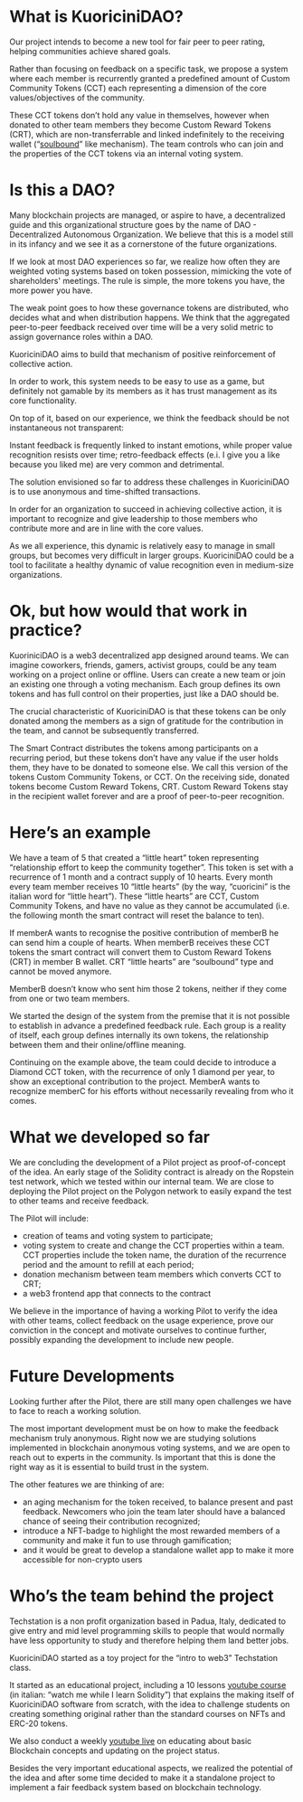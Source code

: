 # What is KuoriciniDAO?

Our project intends to become a new tool for fair peer to peer rating, helping communities achieve shared goals. 

Rather than focusing on feedback on a specific task, we propose a system where each member is recurrently granted a predefined amount of Custom Community Tokens (CCT) each representing a dimension of the core values/objectives of the community.

These CCT tokens don’t hold any value in themselves, however when donated to other team members they become Custom Reward Tokens (CRT), which are non-transferrable and linked indefinitely to the receiving wallet (“[soulbound](https://vitalik.ca/general/2022/01/26/soulbound.html)” like mechanism).
The team controls who can join and the properties of the CCT tokens via an internal voting system.

# Is this a DAO?

Many blockchain projects are managed, or aspire to have, a decentralized guide and this organizational structure goes by the name of DAO - Decentralized Autonomous Organization. We believe that this is a model still in its infancy and we see it as a cornerstone of the future organizations.

If we look at most DAO experiences so far, we realize how often they are weighted voting systems based on token possession, mimicking the vote of shareholders' meetings. The rule is simple, the more tokens you have, the more power you have.

The weak point goes to how these governance tokens are distributed, who decides what and when distribution happens. We think that the aggregated peer-to-peer feedback received over time will be a very solid metric to assign governance roles within a DAO.

KuoriciniDAO aims to build that mechanism of positive reinforcement of collective action.

In order to work, this system needs to be easy to use as a game, but definitely not gamable by its members as it has trust management as its core functionality. 

On top of it, based on our experience, we think the feedback should be not instantaneous not transparent:

Instant feedback is frequently linked to instant emotions, while proper value recognition resists over time;
retro-feedback effects (e.i. I give you a like because you liked me) are very common and detrimental. 

The solution envisioned so far to address these challenges in KuoriciniDAO is to use anonymous and time-shifted transactions.

In order for an organization to succeed in achieving collective action, it is important to recognize and give leadership to those members who contribute more and are in line with the core values.

As we all experience, this dynamic is relatively easy to manage in small groups, but becomes very difficult in larger groups. KuoriciniDAO could be a tool to facilitate a healthy dynamic of value recognition even in medium-size organizations.

# Ok, but how would that work in practice?

KuoriniciDAO is a web3 decentralized app designed around teams. 
We can imagine coworkers, friends, gamers, activist groups, could be any team working on a project online or offline.
Users can create a new team or join an existing one through a voting mechanism.
Each group defines its own tokens and has full control on their properties, just like a DAO should be.

The crucial characteristic of KuoriciniDAO is that these tokens can be only donated among the members as a sign of gratitude for the contribution in the team, and cannot be subsequently transferred.

The Smart Contract distributes the tokens among participants on a recurring period, but these tokens don’t have any value if the user holds them, they have to be donated to someone else.
We call this version of the tokens Custom Community Tokens, or CCT.
On the receiving side, donated tokens become Custom Reward Tokens, CRT. Custom Reward Tokens stay in the recipient wallet forever and are a proof of peer-to-peer recognition.

# Here’s an example

We have a team of 5 that created a “little heart” token representing “relationship effort to keep the community together”. This token is set with a recurrence of 1 month and a contract supply of 10 hearts. Every month every team member receives 10 “little hearts” (by the way, “cuoricini” is the italian word for “little heart”).
These “little hearts” are CCT, Custom Community Tokens, and have no value as they cannot be accumulated (i.e.  the following month the smart contract will reset the balance to ten). 

If memberA wants to recognise the positive contribution of memberB he can send him a couple of hearts. When memberB receives these CCT tokens the smart contract will convert them to Custom Reward Tokens (CRT) in member B wallet. CRT “little hearts” are “soulbound” type and cannot be moved anymore.

MemberB doesn’t know who sent him those 2 tokens, neither if they come from one or two team members.

We started the design of the system from the premise that it is not possible to establish in advance a predefined feedback rule. Each group is a reality of itself, each group defines internally its own tokens, the relationship between them and their online/offline meaning.

Continuing on the example above, the team could decide to introduce a Diamond CCT token, with the recurrence of only 1 diamond per year, to show an exceptional contribution to the project. MemberA wants to recognize memberC for his efforts without necessarily revealing from who it comes.
 
# What we developed so far

We are concluding the development of a Pilot project as proof-of-concept of the idea. An early stage of the Solidity contract is already on the Ropstein test network, which we tested within our internal team.
We are close to deploying the Pilot project on the Polygon network to easily expand the test to other teams and receive feedback. 

The Pilot will include: 
- creation of teams and voting system to participate;
- voting system to create and change the CCT properties within a team. CCT properties include the token name, the duration of the recurrence period and the amount to refill at each period;
- donation mechanism between team members which converts CCT to CRT;
- a web3 frontend app that connects to the contract

We believe in the importance of having a working Pilot to verify the idea with other teams, collect feedback on the usage experience, prove our conviction in the concept and motivate ourselves to continue further, possibly expanding the development to include new people.

# Future Developments

Looking further after the Pilot, there are still many open challenges we have to face to reach a working solution.

The most important development must be on how to make the feedback mechanism truly anonymous. Right now we are studying solutions implemented in blockchain anonymous voting systems, and we are open to reach out to experts in the community.
Is important that this is done the right way as it is essential to build trust in the system.

The other features we are thinking of are:
- an aging mechanism for the token received, to balance present and past feedback. Newcomers who join the team later should have a balanced chance of seeing their contribution recognized;
- introduce a NFT-badge to highlight  the most rewarded members of a community and make it fun to use through gamification;
- and it would be great to develop a standalone wallet app to make it more accessible for non-crypto users

# Who’s the team behind the project 

Techstation is a non profit organization based in Padua, Italy, dedicated to give entry and mid level programming skills to people that would normally have less opportunity to study and therefore helping them land better jobs.

KuoriciniDAO started as a toy project for the “intro to web3” Techstation class.

It started as an educational project, including a 10 lessons [youtube course](https://youtube.com/playlist?list=PLnXJMUkYVb0myw6R_WcGn1uUC2MPvY2H-) (in italian: “watch me while I learn Solidity”) that explains the making itself of KuoriciniDAO software from scratch, with the idea to challenge students on creating something original rather than the standard courses on NFTs and ERC-20 tokens. 

We also conduct a weekly [youtube live](https://youtube.com/playlist?list=PLnXJMUkYVb0kHCWJucutfc4dHeynCwis_) on educating about basic Blockchain concepts and updating on the project status. 

Besides the very important educational aspects, we realized the potential of the idea and after some time decided to make it a standalone project to implement a fair feedback system based on blockchain technology.

